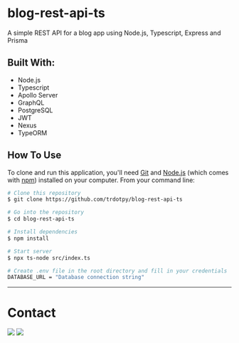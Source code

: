 # blog-rest-api-ts

A simple REST API for a blog app using Node.js, Typescript, Express and Prisma

## Built With:

- Node.js
- Typescript
- Apollo Server
- GraphQL
- PostgreSQL
- JWT
- Nexus
- TypeORM

## How To Use

To clone and run this application, you'll need [Git](https://git-scm.com) and [Node.js](https://nodejs.org/en/download/) (which comes with [npm](http://npmjs.com)) installed on your computer. From your command line:

```bash
# Clone this repository
$ git clone https://github.com/trdotpy/blog-rest-api-ts

# Go into the repository
$ cd blog-rest-api-ts

# Install dependencies
$ npm install

# Start server
$ npx ts-node src/index.ts

```

```bash
# Create .env file in the root directory and fill in your credentials
DATABASE_URL = "Database connection string"
```

---

# Contact

[<img src='https://img.shields.io/badge/GitHub-100000?style=for-the-badge&logo=github&logoColor=white'>](https://github.com/trdotpy/)
[<img src='https://img.shields.io/badge/Microsoft_Outlook-0078D4?style=for-the-badge&logo=microsoft-outlook&logoColor=white'>](mailto:tanvi.rahman@outlook.com)
